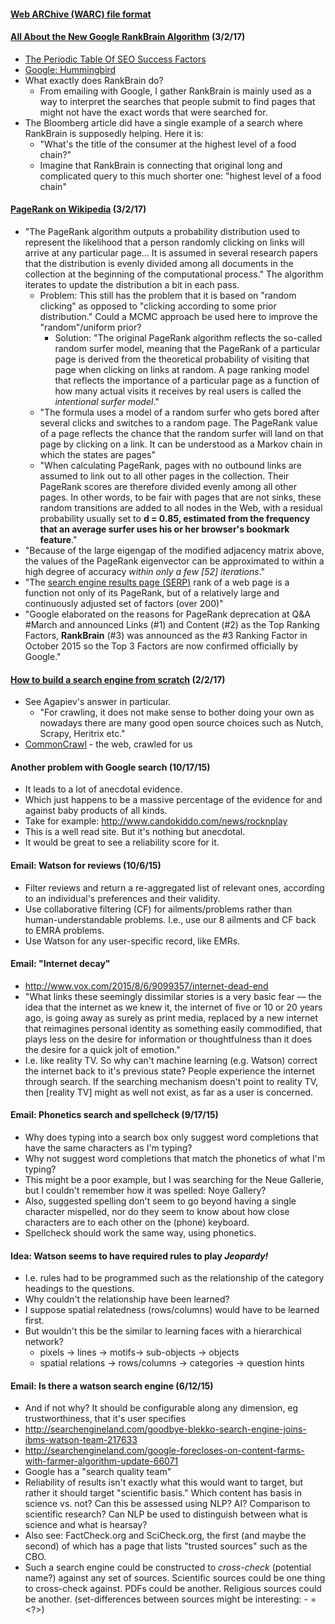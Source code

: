 #### [Web ARChive (WARC) file format](https://iipc.github.io/warc-specifications/specifications/warc-format/warc-1.0/)

#### [All About the New Google RankBrain Algorithm](http://searchengineland.com/faq-all-about-the-new-google-rankbrain-algorithm-234440) (3/2/17)
* [The Periodic Table Of SEO Success Factors](http://searchengineland.com/seotable)
* [Google: Hummingbird](http://searchengineland.com/library/google/hummingbird-google)
* What exactly does RankBrain do?
  * From emailing with Google, I gather RankBrain is mainly used as a way to interpret the searches that people submit to find pages that might not have the exact words that were searched for.
* The Bloomberg article did have a single example of a search where RankBrain is supposedly helping. Here it is:
  * "What's the title of the consumer at the highest level of a food chain?"
  * Imagine that RankBrain is connecting that original long and complicated query to this much shorter one: "highest level of a food chain"

#### [PageRank on Wikipedia](https://en.wikipedia.org/wiki/PageRank) (3/2/17)
* "The PageRank algorithm outputs a probability distribution used to represent the likelihood that a person randomly clicking on links will arrive at any particular page... It is assumed in several research papers that the distribution is evenly divided among all documents in the collection at the beginning of the computational process."  The algorithm iterates to update the distribution a bit in each pass.
  * Problem: This still has the problem that it is based on "random clicking" as opposed to "clicking according to some prior distribution."  Could a MCMC approach be used here to improve the "random"/uniform prior?
    * Solution: "The original PageRank algorithm reflects the so-called random surfer model, meaning that the PageRank of a particular page is derived from the theoretical probability of visiting that page when clicking on links at random. A page ranking model that reflects the importance of a particular page as a function of how many actual visits it receives by real users is called the *intentional surfer model*."
  * "The formula uses a model of a random surfer who gets bored after several clicks and switches to a random page. The PageRank value of a page reflects the chance that the random surfer will land on that page by clicking on a link. It can be understood as a Markov chain in which the states are pages"
  * "When calculating PageRank, pages with no outbound links are assumed to link out to all other pages in the collection. Their PageRank scores are therefore divided evenly among all other pages. In other words, to be fair with pages that are not sinks, these random transitions are added to all nodes in the Web, with a residual probability usually set to **d = 0.85, estimated from the frequency that an average surfer uses his or her browser's bookmark feature**."
* "Because of the large eigengap of the modified adjacency matrix above, the values of the PageRank eigenvector can be approximated to within a high degree of accuracy *within only a few [52] iterations*."
* "The [search engine results page (SERP)](https://en.wikipedia.org/wiki/Search_engine_results_page) rank of a web page is a function not only of its PageRank, but of a relatively large and continuously adjusted set of factors (over 200)"
* "Google elaborated on the reasons for PageRank deprecation at Q&A #March and announced Links (#1) and Content (#2) as the Top Ranking Factors, **RankBrain** (#3) was announced as the #3 Ranking Factor in October 2015 so the Top 3 Factors are now confirmed officially by Google."

#### [How to build a search engine from scratch](https://www.quora.com/How-to-build-a-search-engine-from-scratch) (2/2/17)
* See Agapiev's answer in particular.
  * "For crawling, it does not make sense to bother doing your own as nowadays there are many good open source choices such as Nutch, Scrapy, Heritrix etc."
* [CommonCrawl](http://commoncrawl.org/big-picture/frequently-asked-questions/) - the web, crawled for us

#### Another problem with Google search (10/17/15)
* It leads to a lot of anecdotal evidence.
* Which just happens to be a massive percentage of the evidence for and against baby products of all kinds.
* Take for example: http://www.candokiddo.com/news/rocknplay
* This is a well read site.  But it's nothing but anecdotal.
* It would be great to see a reliability score for it.

#### Email: Watson for reviews (10/6/15)
* Filter reviews and return a re-aggregated list of relevant ones, according to an individual's preferences and their validity.
* Use collaborative filtering (CF) for ailments/problems rather than human-understandable problems.  I.e., use our 8 ailments and CF back to EMRA problems.
* Use Watson for any user-specific record, like EMRs.

#### Email: "Internet decay"
* http://www.vox.com/2015/8/6/9099357/internet-dead-end
* "What links these seemingly dissimilar stories is a very basic fear — the idea that the internet as we knew it, the internet of five or 10 or 20 years ago, is going away as surely as print media, replaced by a new internet that reimagines personal identity as something easily commodified, that plays less on the desire for information or thoughtfulness than it does the desire for a quick jolt of emotion."
* I.e. like reality TV.  So why can't machine learning (e.g. Watson) correct the internet back to it's previous state?  People experience the internet through search.  If the searching mechanism doesn't point to reality TV, then [reality TV] might as well not exist, as far as a user is concerned.

#### Email: Phonetics search and spellcheck (9/17/15)
* Why does typing into a search box only suggest word completions that have the same characters as I'm typing?
* Why not suggest word completions that match the phonetics of what I'm typing?
* This might be a poor example, but I was searching for the Neue Gallerie, but I couldn't remember how it was spelled: Noye Gallery?
* Also, suggested spelling don't seem to go beyond having a single character mispelled, nor do they seem to know about how close characters are to each other on the (phone) keyboard.
* Spellcheck should work the same way, using phonetics.

#### Idea: Watson seems to have required rules to play _Jeopardy!_
* I.e. rules had to be programmed such as the relationship of the category headings to the questions.
* Why couldn't the relationship have been learned?
* I suppose spatial relatedness (rows/columns) would have to be learned first.
* But wouldn't this be the similar to learning faces with a hierarchical network?
  * pixels -> lines -> motifs-> sub-objects -> objects
  * spatial relations -> rows/columns -> categories -> question hints

#### Email: Is there a watson search engine (6/12/15)
* And if not why? It should be configurable along any dimension, eg trustworthiness, that it's user specifies
* http://searchengineland.com/goodbye-blekko-search-engine-joins-ibms-watson-team-217633
* http://searchengineland.com/google-forecloses-on-content-farms-with-farmer-algorithm-update-66071
* Google has a "search quality team"
* Reliability of results isn't exactly what this would want to target, but rather it should target "scientific basis."  Which content has basis in science vs. not?  Can this be assessed using NLP?  AI?  Comparison to scientific research? Can NLP be used to distinguish between what is science and what is hearsay?
* Also see: FactCheck.org and SciCheck.org, the first (and maybe the second) of which has a page that lists "trusted sources" such as the CBO.
* Such a search engine could be constructed to _cross-check_ (potential name?) against any set of sources.  Scientific sources could be one thing to cross-check against.  PDFs could be another.  Religious sources could be another. (set-differences between sources might be interesting: <science> - <religion> = <?>)